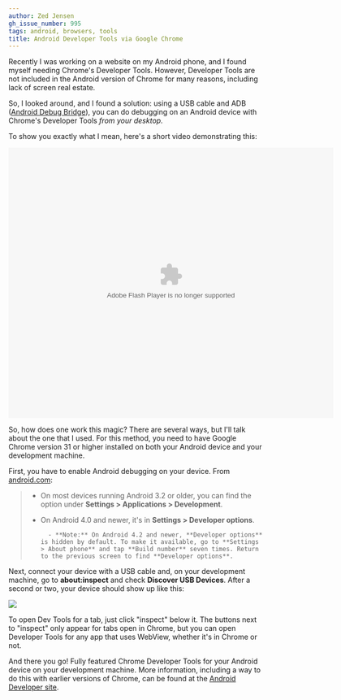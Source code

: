 ```yaml
---
author: Zed Jensen
gh_issue_number: 995
tags: android, browsers, tools
title: Android Developer Tools via Google Chrome
---
```


Recently I was working on a website on my Android phone, and I found myself needing Chrome's Developer Tools. However, Developer Tools are not included in the Android version of Chrome for many reasons, including lack of screen real estate.

So, I looked around, and I found a solution: using a USB cable and ADB ([Android Debug Bridge](http://developer.android.com/tools/help/adb.html)), you can do debugging on an Android device with Chrome's Developer Tools *from your desktop.*

To show you exactly what I mean, here's a short video demonstrating this:

<div class="separator" style="clear: both; text-align: center;">
<object class="BLOGGER-youtube-video" classid="clsid:D27CDB6E-AE6D-11cf-96B8-444553540000" codebase="http://download.macromedia.com/pub/shockwave/cabs/flash/swflash.cab#version=6,0,40,0" data-thumbnail-src="https://ytimg.googleusercontent.com/vi/ut7NWQZVXEk/0.jpg" height="532" width="640"><param name="movie" value="https://youtube.googleapis.com/v/ut7NWQZVXEk&amp;source=uds"/><param name="bgcolor" value="#FFFFFF"/><param name="allowFullScreen" value="true"/><embed allowfullscreen="true" height="532" src="https://youtube.googleapis.com/v/ut7NWQZVXEk&amp;source=uds" type="application/x-shockwave-flash" width="640"/></object></div>

So, how does one work this magic? There are several ways, but I'll talk about the one that I used. For this method, you need to have Google Chrome version 31 or higher installed on both your Android device and your development machine.

First, you have to enable Android debugging on your device. From [android.com](http://developer.android.com/tools/device.html):

> - On most devices running Android 3.2 or older, you can find the option under
>         **Settings > Applications > Development**.
> - On Android 4.0 and newer, it's in **Settings > Developer options**.
>
>         - **Note:** On Android 4.2 and newer, **Developer options** is hidden by default. To make it available, go to **Settings > About phone** and tap **Build number** seven times. Return to the previous screen to find **Developer options**.

Next, connect your device with a USB cable and, on your development machine, go to **about:inspect** and check **Discover USB Devices**. After a second or two, your device should show up like this:

<a href="/blog/2014/06/11/android-developer-tools-via-google/image-0-big.jpeg" imageanchor="1"><img border="0" src="/blog/2014/06/11/android-developer-tools-via-google/image-0.jpeg"/></a>

To open Dev Tools for a tab, just click "inspect" below it. The buttons next to "inspect" only appear for tabs open in Chrome, but you can open Developer Tools for any app that uses WebView, whether it's in Chrome or not.

And there you go! Fully featured Chrome Developer Tools for your Android device on your development machine. More information, including a way to do this with earlier versions of Chrome, can be found at the [Android Developer site](https://developer.chrome.com/devtools/docs/remote-debugging).
